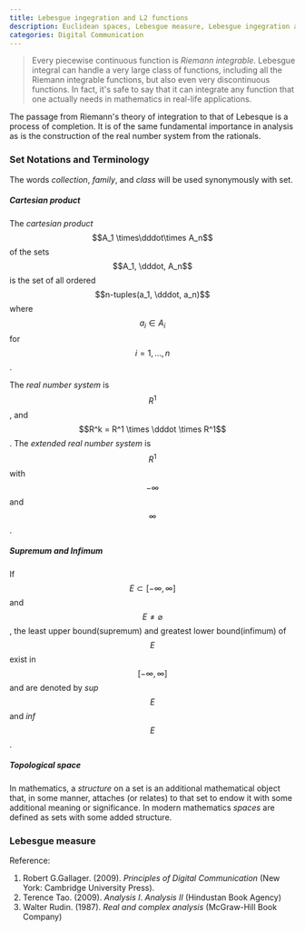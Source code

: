 ```yaml
---
title: Lebesgue ingegration and L2 functions
description: Euclidean spaces, Lebesgue measure, Lebesgue ingegration and L2 functions 
categories: Digital Communication
---
```


> Every piecewise continuous function is *Riemann integrable*. Lebesgue integral can handle a very large class of functions, including all the Riemann integrable functions, but also even very discontinuous functions. In fact, it's safe to say that it can integrate any function that one actually needs in mathematics in real-life applications.

The passage from Riemann's theory of integration to that of Lebesque is a process of completion. It is of the same fundamental importance in analysis as is the construction of the real number system from the rationals.
### **Set Notations and Terminology**
The words *collection*, *family*, and *class* will be used synonymously with set.
##### **Cartesian product**
The *cartesian product* $$A_1 \times\dddot\times A_n$$ of the sets $$A_1, \dddot, A_n$$ is the set of all ordered $$n-tuples(a_1, \dddot, a_n)$$ where $$a_i \in A_i$$ for $$i=1,...,n$$.

The *real number system* is $$R^1$$, and $$R^k = R^1 \times \dddot \times R^1$$. The *extended real number system* is $$R^1$$ with $$-\infty$$ and $$\infty$$.

##### **Supremum and Infimum**
If $$E\subset[-\infty,\infty]$$ and $$E\ne\varnothing$$, the least upper bound(supremum) and greatest lower bound(infimum) of $$E$$ exist in $$[-\infty,\infty]$$ and are denoted by *sup* $$E$$ and *inf* $$E$$.

##### **Topological space**
In mathematics, a *structure* on a set is an additional mathematical object that, in some manner, attaches (or relates) to that set to endow it with some additional meaning or significance. In modern mathematics *spaces* are defined as sets with some added structure.



### Lebesgue measure


Reference:

1. Robert G.Gallager. (2009). *Principles of Digital Communication* (New York: Cambridge University Press).
2. Terence Tao. (2009). *Analysis I*. *Analysis II* (Hindustan Book Agency)
3. Walter Rudin. (1987). *Real and complex analysis* (McGraw-Hill Book Company)
